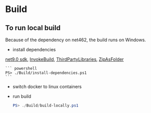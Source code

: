# Build

## To run local build

Because of the dependency on net462, the build runs on Windows.

- install dependencies

[net9.0 sdk](https://dotnet.microsoft.com/download/dotnet/9.0), 
[InvokeBuild](https://www.powershellgallery.com/packages/InvokeBuild/5.12.2),
[ThirdPartyLibraries](https://www.powershellgallery.com/packages/ThirdPartyLibraries/3.7.0),
[ZipAsFolder](https://www.powershellgallery.com/packages/ZipAsFolder/1.0.0)

    ``` powershell
    PS> ./Build/install-dependencies.ps1
    ```

- switch docker to linux containers

- run build

    ``` powershell
    PS> ./Build/build-locally.ps1
    ```

